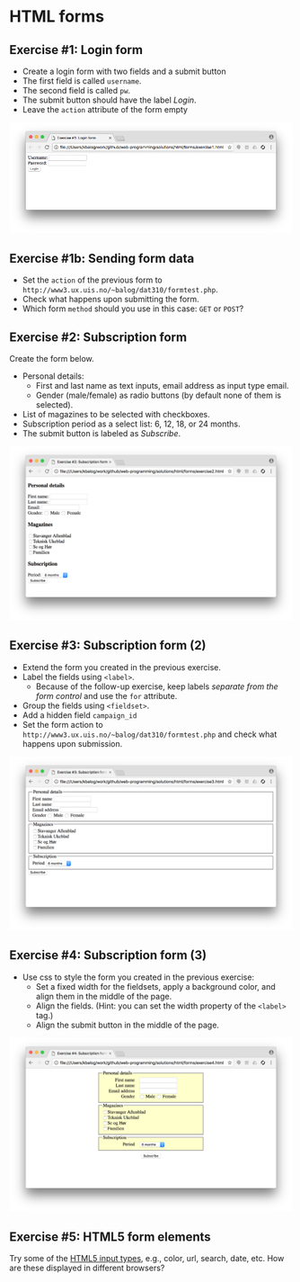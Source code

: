 # HTML forms


## Exercise #1: Login form

  - Create a login form with two fields and a submit button
  - The first field is called `username`.
  - The second field is called `pw`.
  - The submit button should have the label _Login_.
  - Leave the `action` attribute of the form empty

  ![Exercise1](images/exercise1.png)


## Exercise #1b: Sending form data

  - Set the `action` of the previous form to `http://www3.ux.uis.no/~balog/dat310/formtest.php`.
  - Check what happens upon submitting the form.
  - Which form `method` should you use in this case: `GET` or `POST`?


## Exercise #2: Subscription form

Create the form below.

  - Personal details:
    * First and last name as text inputs, email address as input type email.
    * Gender (male/female) as radio buttons (by default none of them is selected).
  - List of magazines to be selected with checkboxes.
  - Subscription period as a select list: 6, 12, 18, or 24 months.
  - The submit button is labeled as _Subscribe_.

![Exercise2](images/exercise2.png)


## Exercise #3: Subscription form (2)

  - Extend the form you created in the previous exercise.
  - Label the fields using `<label>`.
    * Because of the follow-up exercise, keep labels *separate from the form control* and use the `for` attribute.
  - Group the fields using `<fieldset>`.
  - Add a hidden field `campaign_id`
  - Set the form action to `http://www3.ux.uis.no/~balog/dat310/formtest.php` and check what happens upon submission.

![Exercise3](images/exercise3.png)


## Exercise #4: Subscription form (3)

- Use css to style the form you created in the previous exercise:
  * Set a fixed width for the fieldsets, apply a background color, and align them in the middle of the page.
  * Align the fields. (Hint: you can set the width property of the `<label>` tag.)
  * Align the submit button in the middle of the page.

![Exercise4](images/exercise4.png)


## Exercise #5: HTML5 form elements

Try some of the [HTML5 input types](www.w3schools.com/html/html_form_input_types.asp), e.g., color, url, search, date, etc.
How are these displayed in different browsers?
